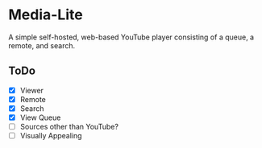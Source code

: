 # Media-Lite
A simple self-hosted, web-based YouTube player consisting of a queue, a remote, and search.

## ToDo
- [x] Viewer
- [x] Remote
- [x] Search
- [x] View Queue
- [ ] Sources other than YouTube?
- [ ] Visually Appealing
